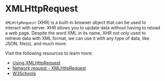 # XMLHttpRequest

`XMLHttpRequest` (XHR) is a built-in browser object that can be used to interact with server. XHR allows you to update data without having to reload a web page. Despite the word XML in its name, XHR not only used to retrieve data with XML format, we can use it with any type of data, like JSON, file(s), and much more.

Visit the following resources to learn more:

- [Using XMLHttpRequest](https://developer.mozilla.org/en-US/docs/Web/API/XMLHttpRequest/Using_XMLHttpRequest)
- [Network request - XMLHttpRequest](https://javascript.info/xmlhttprequest)
- [W3Schools](https://www.w3schools.com/xml/xml_http.asp)